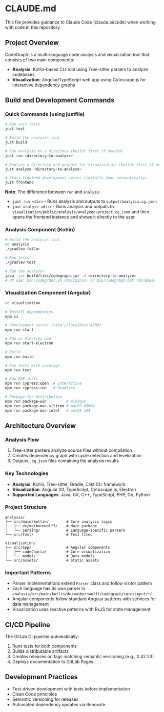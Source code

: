 # CLAUDE.md

This file provides guidance to Claude Code (claude.ai/code) when working with code in this repository.

## Project Overview

CodeGraph is a multi-language code analysis and visualization tool that consists of two main components:
- **Analysis**: Kotlin-based CLI tool using Tree-sitter parsers to analyze codebases
- **Visualization**: Angular/TypeScript web app using Cytoscape.js for interactive dependency graphs

## Build and Development Commands

### Quick Commands (using justfile)

```bash
# Run unit tests
just test

# Build the analysis tool
just build

# Run analysis on a directory (builds first if needed)
just run <directory-to-analyze>

# Analyze a directory and prepare for visualization (builds first if needed)
just analyze <directory-to-analyze>

# Start frontend development server (installs deps automatically)
just frontend
```

**Note**: The difference between `run` and `analyze`:
- `just run <dir>` - Runs analysis and outputs to `output/analysis.cg.json`
- `just analyze <dir>` - Runs analysis and outputs to `visualization/public/analysis/analyzed-project.cg.json` and then opens the frontend instance and shows it directly to the user. 

### Analysis Component (Kotlin)

```bash
# Build the analysis tool
cd analysis
./gradlew fatJar

# Run tests
./gradlew test

# Run the analyzer
java -jar build/libs/codegraph.jar -d <directory-to-analyze>
# Or use: bin/codegraph.sh (Mac/Linux) or bin/codegraph.bat (Windows)
```

### Visualization Component (Angular)

```bash
cd visualization

# Install dependencies
npm ci

# Development server (http://localhost:4200)
npm run start

# Run as Electron app
npm run start-electron

# Build
npm run build

# Run tests with coverage
npm run test

# Run E2E tests
npm run cypress:open  # Interactive
npm run cypress:run   # Headless

# Package for distribution
npm run package-win         # Windows
npm run package-mac-silicon # macOS ARM64
npm run package-mac-intel   # macOS x64
```

## Architecture Overview

### Analysis Flow
1. Tree-sitter parsers analyze source files without compilation
2. Creates dependency graph with cycle detection and levelization
3. Outputs `.cg.json` files containing the analysis results

### Key Technologies
- **Analysis**: Kotlin, Tree-sitter, Gradle, Clikt CLI framework
- **Visualization**: Angular 20, TypeScript, Cytoscape.js, Electron
- **Supported Languages**: Java, C#, C++, TypeScript, PHP, Go, Python

### Project Structure
```
analysis/
├── src/main/kotlin/        # Core analysis logic
│   ├── de/maibornwolff/    # Main package
│   └── parsing/            # Language-specific parsers
└── src/test/               # Test files

visualization/
├── src/app/                # Angular components
│   ├── codeCharta/         # Core visualization
│   └── model/              # Data models
└── src/assets/             # Static assets
```

### Important Patterns
- Parser implementations extend `Parser` class and follow visitor pattern
- Each language has its own parser in `analysis/src/main/kotlin/de/maibornwolff/codegraph/core/input/*/`
- Angular components follow standard Angular patterns with services for data management
- Visualization uses reactive patterns with RxJS for state management

## CI/CD Pipeline

The GitLab CI pipeline automatically:
1. Runs tests for both components
2. Builds distributable artifacts
3. Creates releases on tags matching semantic versioning (e.g., 0.42.23)
4. Deploys documentation to GitLab Pages

## Development Practices

- Test-driven development with tests before implementation
- Clean Code principles
- Semantic versioning for releases
- Automated dependency updates via Renovate